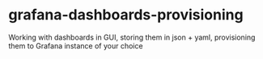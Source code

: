 # grafana-dashboards-provisioning
Working with dashboards in GUI, storing them in json + yaml, provisioning them to Grafana instance of your choice
